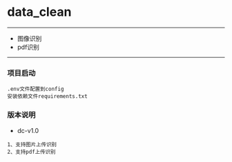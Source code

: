 # data_clean

 --- 
 - 图像识别
 - pdf识别
 ---
### 项目启动
```angular2html
.env文件配置到config
安装依赖文件requirements.txt
```

### 版本说明
- dc-v1.0
```angular2html
1、支持图片上传识别
2、支持pdf上传识别
```